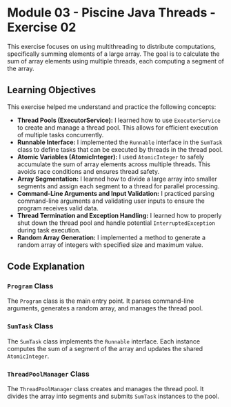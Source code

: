 # Module 03 - Piscine Java Threads - Exercise 02

This exercise focuses on using multithreading to distribute computations, specifically summing elements of a large array. The goal is to calculate the sum of array elements using multiple threads, each computing a segment of the array.

## Learning Objectives

This exercise helped me understand and practice the following concepts:

*   **Thread Pools (ExecutorService):** I learned how to use `ExecutorService` to create and manage a thread pool. This allows for efficient execution of multiple tasks concurrently.
*   **Runnable Interface:** I implemented the `Runnable` interface in the `SumTask` class to define tasks that can be executed by threads in the thread pool.
*   **Atomic Variables (AtomicInteger):** I used `AtomicInteger` to safely accumulate the sum of array elements across multiple threads. This avoids race conditions and ensures thread safety.
*   **Array Segmentation:** I learned how to divide a large array into smaller segments and assign each segment to a thread for parallel processing.
*   **Command-Line Arguments and Input Validation:** I practiced parsing command-line arguments and validating user inputs to ensure the program receives valid data.
*   **Thread Termination and Exception Handling:** I learned how to properly shut down the thread pool and handle potential `InterruptedException` during task execution.
*   **Random Array Generation:** I implemented a method to generate a random array of integers with specified size and maximum value.

## Code Explanation

### `Program` Class

The `Program` class is the main entry point. It parses command-line arguments, generates a random array, and manages the thread pool.

### `SumTask` Class

The `SumTask` class implements the `Runnable` interface. Each instance computes the sum of a segment of the array and updates the shared `AtomicInteger`.

### `ThreadPoolManager` Class

The `ThreadPoolManager` class creates and manages the thread pool. It divides the array into segments and submits `SumTask` instances to the pool.
